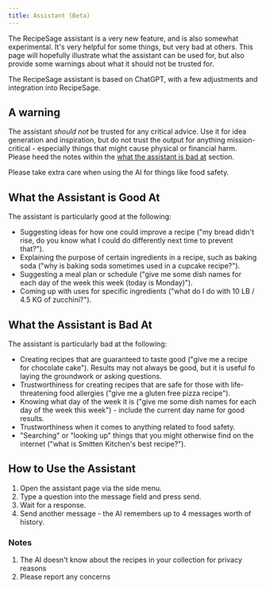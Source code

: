 ```yaml
---
title: Assistant (Beta)
---
```


The RecipeSage assistant is a very new feature, and is also somewhat experimental. It's very helpful for some things, but very bad at others. This page will hopefully illustrate what the assistant can be used for, but also provide some warnings about what it should not be trusted for.

The RecipeSage assistant is based on ChatGPT, with a few adjustments and integration into RecipeSage.

## A warning

The assistant _should not_ be trusted for any critical advice. Use it for idea generation and inspiration, but do not trust the output for anything mission-critical - especially things that might cause physical or financial harm. Please heed the notes within the [what the assistant is bad at](#what-the-assistant-is-bad-at) section.

Please take extra care when using the AI for things like food safety.

## What the Assistant is Good At

The assistant is particularly good at the following:

- Suggesting ideas for how one could improve a recipe ("my bread didn't rise, do you know what I could do differently next time to prevent that?").
- Explaining the purpose of certain ingredients in a recipe, such as baking soda ("why is baking soda sometimes used in a cupcake recipe?").
- Suggesting a meal plan or schedule ("give me some dish names for each day of the week this week (today is Monday)").
- Coming up with uses for specific ingredients ("what do I do with 10 LB / 4.5 KG of zucchini?").

## What the Assistant is Bad At

The assistant is particularly bad at the following:

- Creating recipes that are guaranteed to taste good ("give me a recipe for chocolate cake"). Results may not always be good, but it is useful fo laying the groundwork or asking questions.
- Trustworthiness for creating recipes that are safe for those with life-threatening food allergies ("give me a gluten free pizza recipe").
- Knowing what day of the week it is ("give me some dish names for each day of the week this week") - include the current day name for good results.
- Trustworthiness when it comes to anything related to food safety.
- "Searching" or "looking up" things that you might otherwise find on the internet ("what is Smitten Kitchen's best recipe?").

## How to Use the Assistant

1. Open the assistant page via the side menu.
2. Type a question into the message field and press send.
3. Wait for a response.
4. Send another message - the AI remembers up to 4 messages worth of history.

### Notes

1. The AI doesn't know about the recipes in your collection for privacy reasons
2. Please report any concerns

